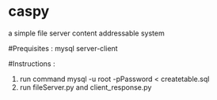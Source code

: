 # caspy
a simple file server content addressable system

#Prequisites :
mysql server-client

#Instructions :

1. run command
    mysql -u root -pPassword < createtable.sql
2. run fileServer.py and client_response.py
